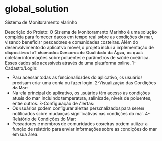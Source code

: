 # global_solution
Sistema de Monitoramento Marinho

Descrição do Projeto:
O Sistema de Monitoramento Marinho é uma solução completa para fornecer dados em tempo real sobre as condições do mar, visando beneficiar pescadores e comunidades costeiras. Além do desenvolvimento do aplicativo móvel, o projeto inclui a implementação de dispositivos IoT chamados Sensores de Qualidade da Água, os quais coletam informações sobre poluentes e parâmetros de saúde oceânica. Esses dados são acessíveis através de uma plataforma online.
1-Cadastro/Login:
   - Para acessar todas as funcionalidades do aplicativo, os usuários precisam criar uma conta ou fazer login.
2-Visualização das Condições do Mar:
   - Na tela principal do aplicativo, os usuários têm acesso às condições atuais do mar, incluindo temperatura, salinidade, níveis de poluentes, entre outros.
3-Configuração de Alertas:
   - Os usuários podem configurar alertas personalizados para serem notificados sobre mudanças significativas nas condições do mar.
4-Relatório de Condições do Mar:
   - Pescadores e membros de comunidades costeiras podem utilizar a função de relatório para enviar informações sobre as condições do mar em sua área.

